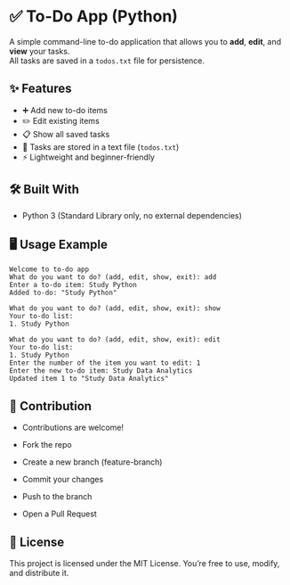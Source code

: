 # ✅ To-Do App (Python)

A simple command-line to-do application that allows you to **add**, **edit**, and **view** your tasks.  
All tasks are saved in a `todos.txt` file for persistence.

## ✨ Features
- ➕ Add new to-do items  
- ✏️ Edit existing items  
- 📋 Show all saved tasks  
- 💾 Tasks are stored in a text file (`todos.txt`)  
- ⚡ Lightweight and beginner-friendly  

## 🛠️ Built With
- Python 3 (Standard Library only, no external dependencies)

## 🖥️ Usage Example

    Welcome to to-do app
    What do you want to do? (add, edit, show, exit): add
    Enter a to-do item: Study Python
    Added to-do: "Study Python"
    
    What do you want to do? (add, edit, show, exit): show
    Your to-do list:
    1. Study Python
    
    What do you want to do? (add, edit, show, exit): edit
    Your to-do list:
    1. Study Python
    Enter the number of the item you want to edit: 1
    Enter the new to-do item: Study Data Analytics
    Updated item 1 to "Study Data Analytics"
## 🤝 Contribution

 - Contributions are welcome!

 - Fork the repo

 - Create a new branch (feature-branch)

 - Commit your changes

 - Push to the branch

 - Open a Pull Request


## 📜 License

This project is licensed under the MIT License.
You’re free to use, modify, and distribute it.
